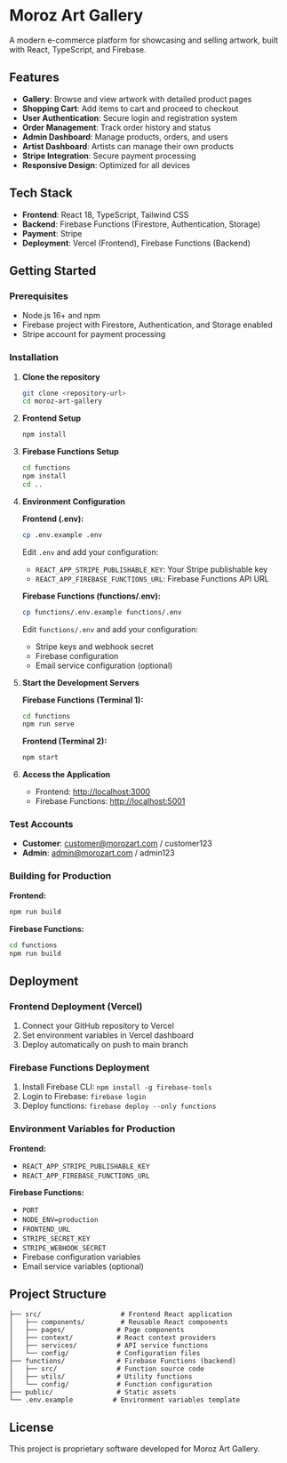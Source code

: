 # Moroz Art Gallery

A modern e-commerce platform for showcasing and selling artwork, built with React, TypeScript, and Firebase.

## Features

- **Gallery**: Browse and view artwork with detailed product pages
- **Shopping Cart**: Add items to cart and proceed to checkout
- **User Authentication**: Secure login and registration system
- **Order Management**: Track order history and status
- **Admin Dashboard**: Manage products, orders, and users
- **Artist Dashboard**: Artists can manage their own products
- **Stripe Integration**: Secure payment processing
- **Responsive Design**: Optimized for all devices

## Tech Stack

- **Frontend**: React 18, TypeScript, Tailwind CSS
- **Backend**: Firebase Functions (Firestore, Authentication, Storage)
- **Payment**: Stripe
- **Deployment**: Vercel (Frontend), Firebase Functions (Backend)

## Getting Started

### Prerequisites

- Node.js 16+ and npm
- Firebase project with Firestore, Authentication, and Storage enabled
- Stripe account for payment processing

### Installation

1. **Clone the repository**
   ```bash
   git clone <repository-url>
   cd moroz-art-gallery
   ```

2. **Frontend Setup**
   ```bash
   npm install
   ```

3. **Firebase Functions Setup**
   ```bash
   cd functions
   npm install
   cd ..
   ```

4. **Environment Configuration**
   
   **Frontend (.env):**
   ```bash
   cp .env.example .env
   ```
   Edit `.env` and add your configuration:
   - `REACT_APP_STRIPE_PUBLISHABLE_KEY`: Your Stripe publishable key
   - `REACT_APP_FIREBASE_FUNCTIONS_URL`: Firebase Functions API URL
   
   **Firebase Functions (functions/.env):**
   ```bash
   cp functions/.env.example functions/.env
   ```
   Edit `functions/.env` and add your configuration:
   - Stripe keys and webhook secret
   - Firebase configuration
   - Email service configuration (optional)

5. **Start the Development Servers**
   
   **Firebase Functions (Terminal 1):**
   ```bash
   cd functions
   npm run serve
   ```
   
   **Frontend (Terminal 2):**
   ```bash
   npm start
   ```

6. **Access the Application**
   - Frontend: [http://localhost:3000](http://localhost:3000)
   - Firebase Functions: [http://localhost:5001](http://localhost:5001)

### Test Accounts

- **Customer**: customer@morozart.com / customer123
- **Admin**: admin@morozart.com / admin123

### Building for Production

**Frontend:**
```bash
npm run build
```

**Firebase Functions:**
```bash
cd functions
npm run build
```

## Deployment

### Frontend Deployment (Vercel)

1. Connect your GitHub repository to Vercel
2. Set environment variables in Vercel dashboard
3. Deploy automatically on push to main branch

### Firebase Functions Deployment

1. Install Firebase CLI: `npm install -g firebase-tools`
2. Login to Firebase: `firebase login`
3. Deploy functions: `firebase deploy --only functions`

### Environment Variables for Production

**Frontend:**
- `REACT_APP_STRIPE_PUBLISHABLE_KEY`
- `REACT_APP_FIREBASE_FUNCTIONS_URL`

**Firebase Functions:**
- `PORT`
- `NODE_ENV=production`
- `FRONTEND_URL`
- `STRIPE_SECRET_KEY`
- `STRIPE_WEBHOOK_SECRET`
- Firebase configuration variables
- Email service variables (optional)

## Project Structure

```
├── src/                    # Frontend React application
│   ├── components/         # Reusable React components
│   ├── pages/             # Page components
│   ├── context/           # React context providers
│   ├── services/          # API service functions
│   └── config/            # Configuration files
├── functions/             # Firebase Functions (backend)
│   ├── src/               # Function source code
│   ├── utils/             # Utility functions
│   └── config/            # Function configuration
├── public/                # Static assets
└── .env.example          # Environment variables template
```

## License

This project is proprietary software developed for Moroz Art Gallery.
